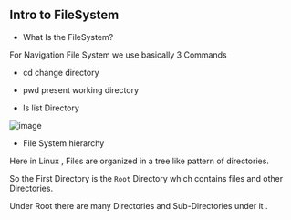 <h2> Intro to FileSystem </h2>

-  What Is the FileSystem?

For Navigation File System we use basically 3 Commands

- cd
change directory

- pwd 
present working directory

- ls 
list Directory

![image](https://user-images.githubusercontent.com/38061560/153715847-14602cb1-3962-4975-bccf-f5318cef1cfb.png)


- File System hierarchy

Here in Linux , Files are organized in a tree like pattern of directories.

So the First Directory is the `Root` Directory which contains files and other Directories.

Under Root there are many Directories and Sub-Directories under it .
